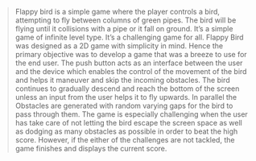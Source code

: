 >Flappy bird is a simple game where the player controls a bird, attempting to fly between columns of green pipes. 
>The bird will be flying until it collisions with a pipe or it fall on ground.
>It’s a simple game of infinite level type. 
>It’s a challenging game for all.
Flappy Bird was designed as a 2D game with simplicity in mind. Hence the primary objective was to develop a game that was a breeze to use for the end user. The push button acts as an interface between the user and the device which enables the control of the movement of the bird and helps it maneuver and skip the incoming obstacles. The bird continues to gradually descend and reach the bottom of the screen unless an input from the user helps it to fly upwards. In parallel the Obstacles are generated with random varying gaps for the bird to pass through them. The game is especially challenging when the user has take care of not letting the bird escape the screen space as well as dodging as many obstacles as possible in order to beat the high score. However, if the either of the challenges are not tackled, the game finishes and displays the current score.



